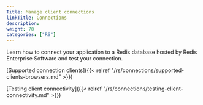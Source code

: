 ```yaml
---
Title: Manage client connections
linkTitle: Connections
description:
weight: 70
categories: ["RS"]
---
```

Learn how to connect your application to a Redis database hosted by Redis Enterprise Software and test your connection.

[Supported connection clients]({{< relref "/rs/connections/supported-clients-browsers.md" >}})

[Testing client connectivity]({{< relref "/rs/connections/testing-client-connectivity.md" >}})